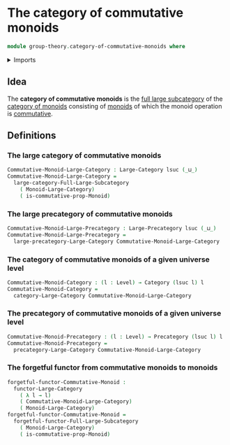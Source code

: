 # The category of commutative monoids

```agda
module group-theory.category-of-commutative-monoids where
```

<details><summary>Imports</summary>

```agda
open import category-theory.categories
open import category-theory.full-large-subcategories
open import category-theory.functors-large-categories
open import category-theory.large-categories
open import category-theory.large-precategories
open import category-theory.precategories

open import foundation.universe-levels

open import group-theory.category-of-monoids
open import group-theory.commutative-monoids
```

</details>

## Idea

The **category of commutative monoids** is the
[full large subcategory](category-theory.full-large-subcategories.md) of the
[category of monoids](group-theory.category-of-monoids.md) consisting of
[monoids](group-theory.monoids.md) of which the monoid operation is
[commutative](group-theory.commutative-monoids.md).

## Definitions

### The large category of commutative monoids

```agda
Commutative-Monoid-Large-Category : Large-Category lsuc (_⊔_)
Commutative-Monoid-Large-Category =
  large-category-Full-Large-Subcategory
    ( Monoid-Large-Category)
    ( is-commutative-prop-Monoid)
```

### The large precategory of commutative monoids

```agda
Commutative-Monoid-Large-Precategory : Large-Precategory lsuc (_⊔_)
Commutative-Monoid-Large-Precategory =
  large-precategory-Large-Category Commutative-Monoid-Large-Category
```

### The category of commutative monoids of a given universe level

```agda
Commutative-Monoid-Category : (l : Level) → Category (lsuc l) l
Commutative-Monoid-Category =
  category-Large-Category Commutative-Monoid-Large-Category
```

### The precategory of commutative monoids of a given universe level

```agda
Commutative-Monoid-Precategory : (l : Level) → Precategory (lsuc l) l
Commutative-Monoid-Precategory =
  precategory-Large-Category Commutative-Monoid-Large-Category
```

### The forgetful functor from commutative monoids to monoids

```agda
forgetful-functor-Commutative-Monoid :
  functor-Large-Category
    ( λ l → l)
    ( Commutative-Monoid-Large-Category)
    ( Monoid-Large-Category)
forgetful-functor-Commutative-Monoid =
  forgetful-functor-Full-Large-Subcategory
    ( Monoid-Large-Category)
    ( is-commutative-prop-Monoid)
```
